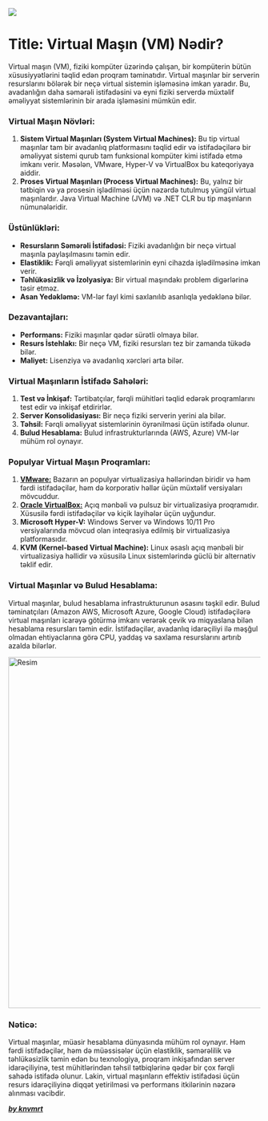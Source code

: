 ![](https://i.imgur.com/5oXbp62.png)

# Title: Virtual Maşın (VM) Nədir?

Virtual maşın (VM), fiziki kompüter üzərində çalışan, bir kompüterin bütün xüsusiyyətlərini təqlid edən proqram təminatıdır. Virtual maşınlar bir serverin resurslarını bölərək bir neçə virtual sistemin işləməsinə imkan yaradır. Bu, avadanlığın daha səmərəli istifadəsini və eyni fiziki serverdə müxtəlif əməliyyat sistemlərinin bir arada işləməsini mümkün edir.

### Virtual Maşın Növləri:
1. **Sistem Virtual Maşınları (System Virtual Machines):** Bu tip virtual maşınlar tam bir avadanlıq platformasını təqlid edir və istifadəçilərə bir əməliyyat sistemi qurub tam funksional kompüter kimi istifadə etmə imkanı verir. Məsələn, VMware, Hyper-V və VirtualBox bu kateqoriyaya aiddir.
2. **Proses Virtual Maşınları (Process Virtual Machines):** Bu, yalnız bir tətbiqin və ya prosesin işlədilməsi üçün nəzərdə tutulmuş yüngül virtual maşınlardır. Java Virtual Machine (JVM) və .NET CLR bu tip maşınların nümunələridir.

### Üstünlükləri:

- **Resursların Səmərəli İstifadəsi:** Fiziki avadanlığın bir neçə virtual maşınla paylaşılmasını təmin edir.
- **Elastiklik:** Fərqli əməliyyat sistemlərinin eyni cihazda işlədilməsinə imkan verir.
- **Təhlükəsizlik və İzolyasiya:** Bir virtual maşındakı problem digərlərinə təsir etməz.
- **Asan Yedəkləmə:** VM-lər fayl kimi saxlanılıb asanlıqla yedəklənə bilər.

### Dezavantajları:

- **Performans:** Fiziki maşınlar qədər sürətli olmaya bilər.
- **Resurs İstehlakı:** Bir neçə VM, fiziki resursları tez bir zamanda tükədə bilər.
- **Maliyet:** Lisenziya və avadanlıq xərcləri arta bilər.

### Virtual Maşınların İstifadə Sahələri:

1. **Test və İnkişaf:** Tərtibatçılar, fərqli mühitləri təqlid edərək proqramlarını test edir və inkişaf etdirirlər.
2. **Server Konsolidasiyası:** Bir neçə fiziki serverin yerini ala bilər.
3. **Təhsil:** Fərqli əməliyyat sistemlərinin öyrənilməsi üçün istifadə olunur.
4. **Bulud Hesablama:** Bulud infrastrukturlarında (AWS, Azure) VM-lər mühüm rol oynayır.

### Populyar Virtual Maşın Proqramları:

1. [**VMware:**](https://blogs.vmware.com/workstation/2024/05/vmware-workstation-pro-now-available-free-for-personal-use.html) Bazarın ən populyar virtualizasiya həllərindən biridir və həm fərdi istifadəçilər, həm də korporativ həllər üçün müxtəlif versiyaları mövcuddur.
2. [**Oracle VirtualBox:**](https://www.virtualbox.org/) Açıq mənbəli və pulsuz bir virtualizasiya proqramıdır. Xüsusilə fərdi istifadəçilər və kiçik layihələr üçün uyğundur.
3. **Microsoft Hyper-V:** Windows Server və Windows 10/11 Pro versiyalarında mövcud olan inteqrasiya edilmiş bir virtualizasiya platformasıdır.
4. **KVM (Kernel-based Virtual Machine):** Linux əsaslı açıq mənbəli bir virtualizasiya həllidir və xüsusilə Linux sistemlərində güclü bir alternativ təklif edir.

### Virtual Maşınlar və Bulud Hesablama:

Virtual maşınlar, bulud hesablama infrastrukturunun əsasını təşkil edir. Bulud təminatçıları (Amazon AWS, Microsoft Azure, Google Cloud) istifadəçilərə virtual maşınları icarəyə götürmə imkanı verərək çevik və miqyaslana bilən hesablama resursları təmin edir. İstifadəçilər, avadanlıq idarəçiliyi ilə məşğul olmadan ehtiyaclarına görə CPU, yaddaş və saxlama resurslarını artırıb azalda bilərlər.

<img src="https://i.imgur.com/A7FAT3o.png" alt="Resim" width="700"/>

### Nəticə:

Virtual maşınlar, müasir hesablama dünyasında mühüm rol oynayır. Həm fərdi istifadəçilər, həm də müəssisələr üçün elastiklik, səmərəlilik və təhlükəsizlik təmin edən bu texnologiya, proqram inkişafından server idarəçiliyinə, test mühitlərindən təhsil tətbiqlərinə qədər bir çox fərqli sahədə istifadə olunur. Lakin, virtual maşınların effektiv istifadəsi üçün resurs idarəçiliyinə diqqət yetirilməsi və performans itkilərinin nəzərə alınması vacibdir.

[**_by knvmrt_**](https://github.com/knvmrt)
